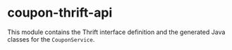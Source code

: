 # coupon-thrift-api

This module contains the Thrift interface definition and the generated Java classes for the `CouponService`.
